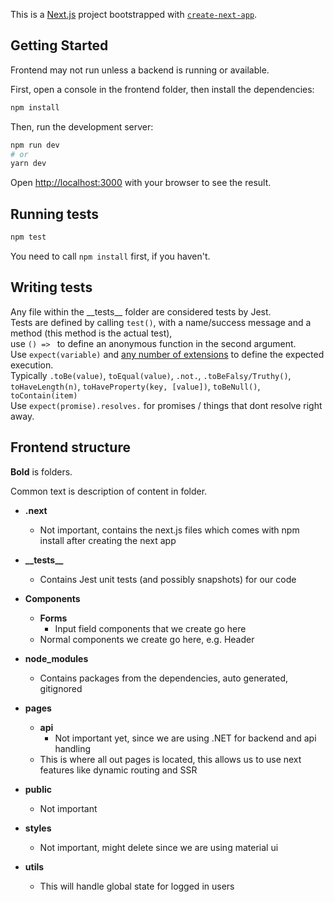 This is a [Next.js](https://nextjs.org/) project bootstrapped with [`create-next-app`](https://github.com/vercel/next.js/tree/canary/packages/create-next-app).

## Getting Started

Frontend may not run unless a backend is running or available.  

First, open a console in the frontend folder, then install the dependencies:
```bash
npm install
```

Then, run the development server:
```bash
npm run dev
# or
yarn dev
```

Open [http://localhost:3000](http://localhost:3000) with your browser to see the result.

## Running tests

```bash
npm test
```

You need to call `npm install` first, if you haven't.  

## Writing tests

Any file within the \_\_tests\_\_ folder are considered tests by Jest.  
Tests are defined by calling `test()`, with a name/success message and a method (this method is the actual test),  
use `() => ` to define an anonymous function in the second argument.  
Use `expect(variable)` and [any number of extensions](https://jestjs.io/docs/en/expect) to define the expected execution.  
Typically `.toBe(value)`, `toEqual(value)`, `.not.`, `.toBeFalsy/Truthy()`, `toHaveLength(n)`, `toHaveProperty(key, [value])`, `toBeNull()`, `toContain(item)`  
Use `expect(promise).resolves.` for promises / things that dont resolve right away.  

## Frontend structure
__Bold__ is folders.

Common text is description of content in folder.


* __.next__
  * Not important, contains the next.js files which comes with npm install after creating the next app
* __\_\_tests\_\___
  * Contains Jest unit tests (and possibly snapshots) for our code
* __Components__
  * __Forms__
    * Input field components that we create go here
  * Normal components we create go here, e.g. Header
  
* __node_modules__
    * Contains packages from the dependencies, auto generated, gitignored
* __pages__
    * __api__
        * Not important yet, since we are using .NET for backend and api handling
    * This is where all out pages is located, this allows us to use next features like dynamic routing and SSR
* __public__
  * Not important
* __styles__
  * Not important, might delete since we are using material ui
* __utils__
  * This will handle global state for logged in users
